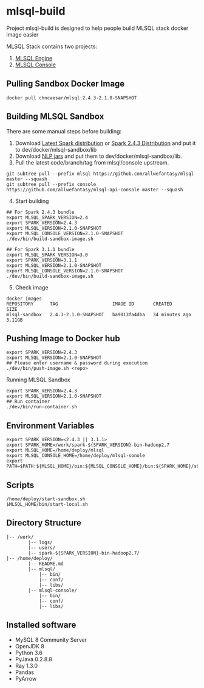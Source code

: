 # mlsql-build

Project mlsql-build is designed to help people build MLSQL stack docker image easier

MLSQL Stack contains two projects:
1.  [MLSQL Engine](http://github.com/allwefantasy/mlsql)
2.  [MLSQL Console](http://github.com/allwefantasy/mlsql-api-console)

## Pulling Sandbox Docker Image
```shell
docker pull chncaesar/mlsql:2.4.3-2.1.0-SNAPSHOT
```

## Building MLSQL Sandbox
There are some manual steps before building:
1. Download [Latest Spark distribution](https://mirrors.tuna.tsinghua.edu.cn/apache/spark) or [Spark 2.4.3 Distribution](https://archive.apache.org/dist/spark/spark-2.4.3/)  and put it to dev/docker/mlsql-sandbox/lib
2. Download [NLP jars](http://download.mlsql.tech/nlp/) and put them to dev/docker/mlsql-sandbox/lib.
3. Pull the latest code/branch/tag from mlsql/console upstream. 
```shell
git subtree pull --prefix mlsql https://github.com/allwefantasy/mlsql master --squash
git subtree pull --prefix console https://github.com/allwefantasy/mlsql-api-console master --squash
```   
4. Start building
```shell   
## For Spark 2.4.3 bundle
export MLSQL_SPARK_VERSION=2.4
export SPARK_VERSION=2.4.3
export MLSQL_VERSION=2.1.0-SNAPSHOT
export MLSQL_CONSOLE_VERSION=2.1.0-SNAPSHOT
./dev/bin/build-sandbox-image.sh

## For Spark 3.1.1 bundle
export MLSQL_SPARK_VERSION=3.0
export SPARK_VERSION=3.1.1
export MLSQL_VERSION=2.1.0-SNAPSHOT
export MLSQL_CONSOLE_VERSION=2.1.0-SNAPSHOT
./dev/bin/build-sandbox-image.sh
```
5. Check image
```shell
docker images
REPOSITORY      TAG                    IMAGE ID       CREATED          SIZE
mlsql-sandbox   2.4.3-2.1.0-SNAPSHOT   ba9013fa4dba   34 minutes ago   3.11GB
```


## Pushing Image to Docker hub
```shell
export SPARK_VERSION=2.4.3
export MLSQL_VERSION=2.1.0-SNAPSHOT
## Please enter username & password during execution
./dev/bin/push-image.sh <repo>
```

Running MLSQL Sandbox
```shell
export SPARK_VERSION=2.4.3
export MLSQL_VERSION=2.1.0-SNAPSHOT
## Run container
./dev/bin/run-container.sh

```


## Environment Variables
````shell
export SPARK_VERSION=<2.4.3 || 3.1.1>
export SPARK_HOME=/work/spark-${SPARK_VERSION}-bin-hadoop2.7
export MLSQL_HOME=/home/deploy/mlsql
export MLSQL_CONSOLE_HOME=/home/deploy/mlsql-sonole
export PATH=$PATH:${MLSQL_HOME}/bin:${MLSQL_CONSOLE_HOME}/bin:${SPARK_HOME}/sbin:${SPARK_HOME}/bin
````

## Scripts
```shell
/home/deploy/start-sandbox.sh
$MLSQL_HOME/bin/start-local.sh
```

## Directory Structure
```shell
|-- /work/
        |-- logs/  
        |-- users/
        |-- spark-${SPARK_VERSION}-bin-hadoop2.7/
|-- /home/deploy/
        |-- README.md
        |-- mlsql/
            |-- bin/                          
            |-- conf/                         
            |-- libs/                         
        |-- mlsql-console/                   
            |-- bin/                          
            |-- conf/                         
            |-- libs/    
```

## Installed software
- MySQL 8 Community Server
- OpenJDK 8
- Python 3.6  
- PyJava 0.2.8.8
- Ray 1.3.0
- Pandas
- PyArrow